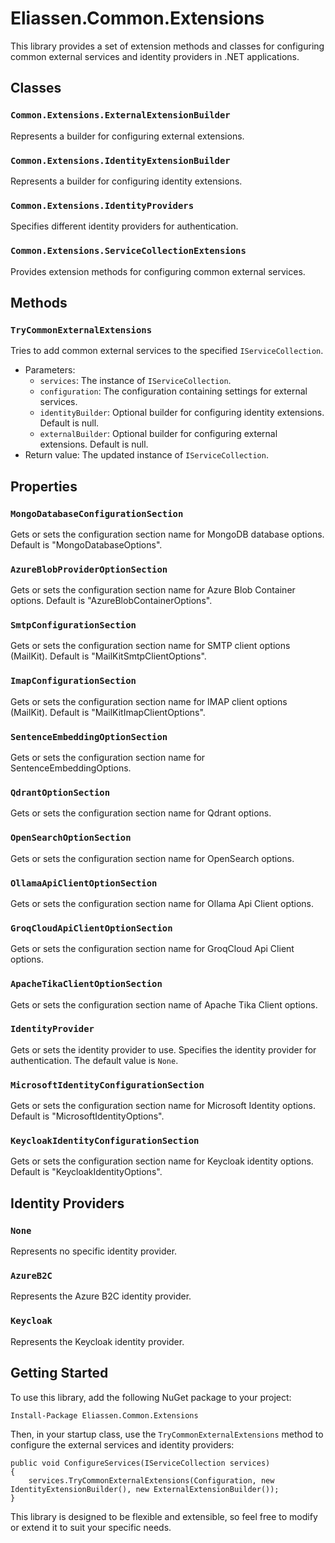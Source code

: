 # Eliassen.Common.Extensions

This library provides a set of extension methods and classes for configuring common external services and identity providers in .NET applications.

## Classes

### `Common.Extensions.ExternalExtensionBuilder`

Represents a builder for configuring external extensions.

### `Common.Extensions.IdentityExtensionBuilder`

Represents a builder for configuring identity extensions.

### `Common.Extensions.IdentityProviders`

Specifies different identity providers for authentication.

### `Common.Extensions.ServiceCollectionExtensions`

Provides extension methods for configuring common external services.

## Methods

### `TryCommonExternalExtensions`

Tries to add common external services to the specified `IServiceCollection`.

* Parameters:
	+ `services`: The instance of `IServiceCollection`.
	+ `configuration`: The configuration containing settings for external services.
	+ `identityBuilder`: Optional builder for configuring identity extensions. Default is null.
	+ `externalBuilder`: Optional builder for configuring external extensions. Default is null.
* Return value: The updated instance of `IServiceCollection`.

**Properties**
-------------

### `MongoDatabaseConfigurationSection`

Gets or sets the configuration section name for MongoDB database options. Default is "MongoDatabaseOptions".

### `AzureBlobProviderOptionSection`

Gets or sets the configuration section name for Azure Blob Container options. Default is "AzureBlobContainerOptions".

### `SmtpConfigurationSection`

Gets or sets the configuration section name for SMTP client options (MailKit). Default is "MailKitSmtpClientOptions".

### `ImapConfigurationSection`

Gets or sets the configuration section name for IMAP client options (MailKit). Default is "MailKitImapClientOptions".

### `SentenceEmbeddingOptionSection`

Gets or sets the configuration section name for SentenceEmbeddingOptions.

### `QdrantOptionSection`

Gets or sets the configuration section name for Qdrant options.

### `OpenSearchOptionSection`

Gets or sets the configuration section name for OpenSearch options.

### `OllamaApiClientOptionSection`

Gets or sets the configuration section name for Ollama Api Client options.

### `GroqCloudApiClientOptionSection`

Gets or sets the configuration section name for GroqCloud Api Client options.

### `ApacheTikaClientOptionSection`

Gets or sets the configuration section name of Apache Tika Client options.

### `IdentityProvider`

Gets or sets the identity provider to use. Specifies the identity provider for authentication. The default value is `None`.

### `MicrosoftIdentityConfigurationSection`

Gets or sets the configuration section name for Microsoft Identity options. Default is "MicrosoftIdentityOptions".

### `KeycloakIdentityConfigurationSection`

Gets or sets the configuration section name for Keycloak identity options. Default is "KeycloakIdentityOptions".

**Identity Providers**
--------------------

### `None`

Represents no specific identity provider.

### `AzureB2C`

Represents the Azure B2C identity provider.

### `Keycloak`

Represents the Keycloak identity provider.

**Getting Started**
-------------------

To use this library, add the following NuGet package to your project:
```
Install-Package Eliassen.Common.Extensions
```
Then, in your startup class, use the `TryCommonExternalExtensions` method to configure the external services and identity providers:
```
public void ConfigureServices(IServiceCollection services)
{
    services.TryCommonExternalExtensions(Configuration, new IdentityExtensionBuilder(), new ExternalExtensionBuilder());
}
```
This library is designed to be flexible and extensible, so feel free to modify or extend it to suit your specific needs.